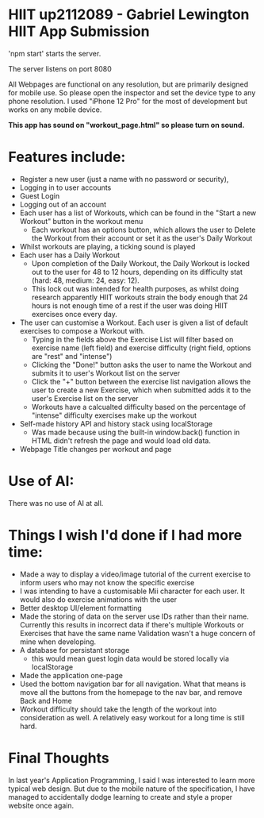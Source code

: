 # HIIT up2112089 - Gabriel Lewington HIIT App Submission
'npm start' starts the server.

The server listens on port 8080

All Webpages are functional on any resolution, but are primarily designed for mobile use. So please open the inspector and set the device type to any phone resolution. I used "iPhone 12 Pro" for the most of development but works on any mobile device.

**This app has sound on "workout_page.html" so please turn on sound.**

# Features include:
- Register a new user (just a name with no password or security),
- Logging in to user accounts
- Guest Login
- Logging out of an account
- Each user has a list of Workouts, which can be found in the "Start a new Workout" button in the workout menu
    - Each workout has an options button, which allows the user to Delete the Workout from their account or set it as the user's Daily Workout 
- Whilst workouts are playing, a ticking sound is played
- Each user has a Daily Workout
    - Upon completion of the Daily Workout, the Daily Workout is locked out to the user for 48 to 12 hours, depending on its difficulty stat (hard: 48, medium: 24, easy: 12).
    - This lock out was intended for health purposes, as whilst doing research apparently HIIT workouts strain the body enough that 24 hours is not enough time of a rest if the user was doing HIIT exercises once every day.
- The user can customise a Workout. Each user is given a list of default exercises to compose a Workout with.
    - Typing in the fields above the Exercise List will filter based on exercise name (left field) and exercise difficulty (right field, options are "rest" and "intense")
    - Clicking the "Done!" button asks the user to name the Workout and submits it to user's Workout list on the server
    - Click the "+" button between the exercise list navigation allows the user to create a new Exercise, which when submitted adds it to the user's Exercise list on the server
    - Workouts have a calcualted difficulty based on the percentage of "intense" difficulty exercises make up the workout
- Self-made history API and history stack using localStorage
    - Was made because using the built-in window.back() function in HTML didn't refresh the page and would load old data. 
- Webpage Title changes per workout and page

# Use of AI:
There was no use of AI at all.

# Things I wish I'd done if I had more time:
- Made a way to display a video/image tutorial of the current exercise to inform users who may not know the specific exercise
- I was intending to have a customisable Mii character for each user. It would also do exercise animations with the user
- Better desktop UI/element formatting
- Made the storing of data on the server use IDs rather than their name. Currently this results in incorrect data if there's multiple Workouts or Exercises that have the same name  Validation wasn't a huge concern of mine when developing.
- A database for persistant storage
    - this would mean guest login data would be stored locally via localStorage
- Made the application one-page
- Used the bottom navigation bar for all navigation. What that means is move all the buttons from the homepage to the nav bar, and remove Back and Home
- Workout difficulty should take the length of the workout into consideration as well. A relatively easy workout for a long time is still hard.

# Final Thoughts
In last year's Application Programming, I said I was interested to learn more typical web design. But due to the mobile nature of the specification, I have managed to accidentally dodge learning to create and style a proper website once again.